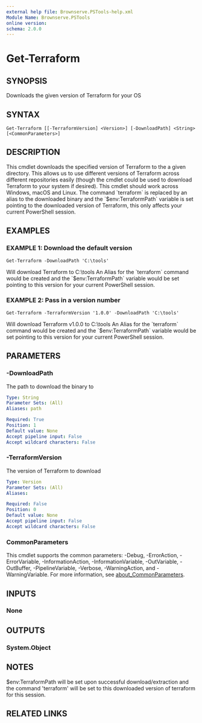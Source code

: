 ```yaml
---
external help file: Brownserve.PSTools-help.xml
Module Name: Brownserve.PSTools
online version:
schema: 2.0.0
---
```


# Get-Terraform

## SYNOPSIS
Downloads the given version of Terraform for your OS

## SYNTAX

```
Get-Terraform [[-TerraformVersion] <Version>] [-DownloadPath] <String> [<CommonParameters>]
```

## DESCRIPTION
This cmdlet downloads the specified version of Terraform to the a given directory.
This allows us to use different versions of Terraform across different repositories easily (though the cmdlet could be used to download Terraform to your system if desired).
This cmdlet should work across Windows, macOS and Linux.
The command \`terraform\` is replaced by an alias to the downloaded binary and the \`$env:TerraformPath\` variable is set pointing to the downloaded version of Terraform, this only affects your current PowerShell session.

## EXAMPLES

### EXAMPLE 1: Download the default version
```
Get-Terraform -DownloadPath 'C:\tools'
```

Will download Terraform to C:\tools
An Alias for the \`terraform\` command would be created and the \`$env:TerraformPath\` variable would be set pointing to this version for your current PowerShell session.

### EXAMPLE 2: Pass in a version number
```
Get-Terraform -TerraformVersion '1.0.0' -DownloadPath 'C:\tools'
```

Will download Terraform v1.0.0 to C:\tools
An Alias for the \`terraform\` command would be created and the \`$env:TerraformPath\` variable would be set pointing to this version for your current PowerShell session.

## PARAMETERS

### -DownloadPath
The path to download the binary to

```yaml
Type: String
Parameter Sets: (All)
Aliases: path

Required: True
Position: 1
Default value: None
Accept pipeline input: False
Accept wildcard characters: False
```

### -TerraformVersion
The version of Terraform to download

```yaml
Type: Version
Parameter Sets: (All)
Aliases:

Required: False
Position: 0
Default value: None
Accept pipeline input: False
Accept wildcard characters: False
```

### CommonParameters
This cmdlet supports the common parameters: -Debug, -ErrorAction, -ErrorVariable, -InformationAction, -InformationVariable, -OutVariable, -OutBuffer, -PipelineVariable, -Verbose, -WarningAction, and -WarningVariable. For more information, see [about_CommonParameters](http://go.microsoft.com/fwlink/?LinkID=113216).

## INPUTS

### None
## OUTPUTS

### System.Object
## NOTES
$env:TerraformPath will be set upon successful download/extraction and the command 'terraform' will be set to this downloaded version of terraform for this session.

## RELATED LINKS
